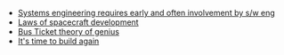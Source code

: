 
- [Systems engineering requires early and often involvement by s/w eng](https://insights.sei.cmu.edu/sei_blog/2019/08/why-software-architects-must-be-involved-in-the-earliest-systems-engineering-activities.html)
- [Laws of spacecraft development](https://spacecraft.ssl.umd.edu/akins_laws.html)
- [Bus Ticket theory of genius](http://paulgraham.com/genius.html)
- [It's time to build again](https://palladiummag.com/2020/04/30/its-time-to-build-for-good/)
